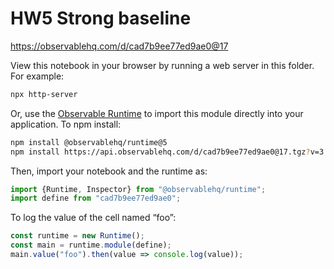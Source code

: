 # HW5 Strong baseline

https://observablehq.com/d/cad7b9ee77ed9ae0@17

View this notebook in your browser by running a web server in this folder. For
example:

~~~sh
npx http-server
~~~

Or, use the [Observable Runtime](https://github.com/observablehq/runtime) to
import this module directly into your application. To npm install:

~~~sh
npm install @observablehq/runtime@5
npm install https://api.observablehq.com/d/cad7b9ee77ed9ae0@17.tgz?v=3
~~~

Then, import your notebook and the runtime as:

~~~js
import {Runtime, Inspector} from "@observablehq/runtime";
import define from "cad7b9ee77ed9ae0";
~~~

To log the value of the cell named “foo”:

~~~js
const runtime = new Runtime();
const main = runtime.module(define);
main.value("foo").then(value => console.log(value));
~~~
